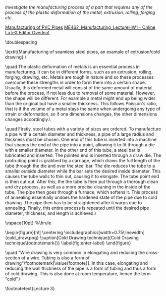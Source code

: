 *Investigate the manufacturing process of a part that requires any of the process of the plastic deformation of the metal, extrusion, rolling, forging etc.* 

<u>Manufacturing of PVC Pipes</u>
[ME462_Manufacturing_LectureHW1 - Online LaTeX Editor Overleaf](https://www.overleaf.com/project/65136bf63a46a1ba615f8d97)

\doublespacing

\textit{Manufacturing of seamless steel pipes, an example of extrusion/cold drawing} \\

\quad The plastic deformation of metals is an essential process in manufacturing. It can be in different forms, such as an extrusion, rolling, forging, drawing, etc. Metals are tough in nature and so these processes overcome these strengths in order to form them into a certain shape. Usually, this deformed metal will consist of the same amount of material before the process, if not less due to removal of some material. However, the shape will be different. For example a metal might end up being wider than the original but have a smaller thickness. This follows Poisson's ratio, that is if the volume of a metal stays the same when undergoing any type of strain or deformation, so if one dimensions changes, the other dimensions changes accordingly.\\ 

\quad Firstly, steel tubes with a variety of sizes are ordered. To manufacture a pipe with a certain diameter and thickness, a pipe of a large radius and thickness must be chosen. One end of this tube is inserted into a machine that shapes the end of the pipe into a point, allowing it to fit through a die with a smaller diameter. In the other end of this tube, a steel bar is lubricated and inserted. The pointed end is inserted through a draw die. The protruding point is grabbed by a carriage, which draws the full length of the tube through the die and over the steel bar. The die reduces the tube to a smaller outside diameter while the bar sets the desired inside diameter. This causes the tube walls to thin out, causing it to elongate. The tube point end is then cut out. After this, the the tube is then put through a thorough clean and dry process, as well as a more precise cleaning in the inside of the tube. The pipe then goes through a furnace, which softens it. This process of annealing essentially undoes the hardened state of the pipe due to cold drawing. The pipe then has to be straightened after it warps due to annealing. Finally, this entire process is repeated until the desired pipe diameter, thickness, and length is achieved.\\


\vspace{10pt}
%\hrule

\begin{figure}[h!]
    \centering
    \includegraphics[width=0.75\linewidth]{cold_draw.png}
    \caption[Cold Drawing technique]{Cold Drawing technique\footnotemark{}}
    \label{fig:enter-label}
\end{figure}


\quad "Wire drawing is very common in elongating and reducing the cross-section of a wire. Tubing is also a form of drawing"\footnotemark[\value{footnote}]. In this case, elongating and reducing the wall thickness of the pipe is a form of tubing and thus a form of cold drawing. This is also done at room temperature, hence the term "cold".\\

\footnotetext{Lecture 3}